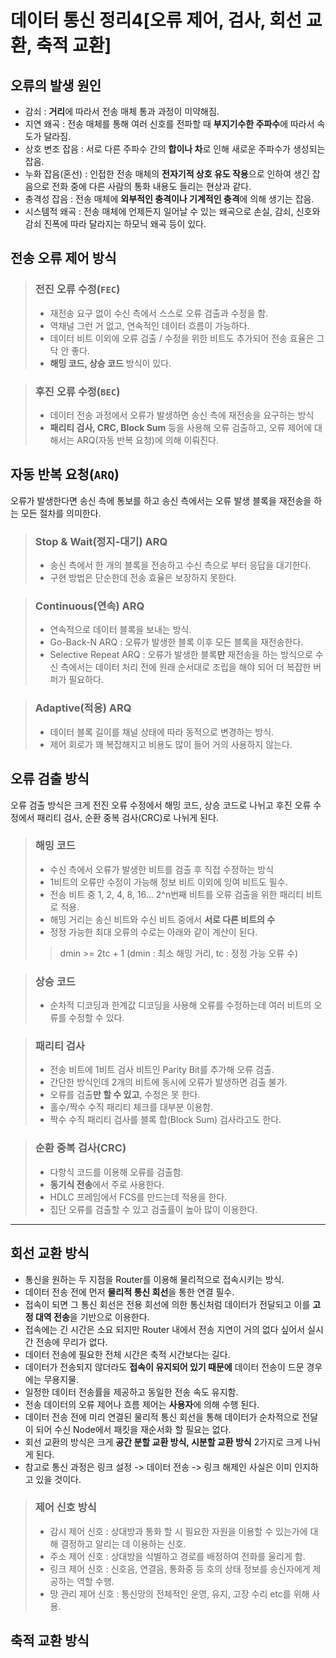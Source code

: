 # 데이터 통신 정리4[오류 제어, 검사, 회선 교환, 축적 교환]
## 오류의 발생 원인
- 감쇠 : **거리**에 따라서 전송 매체 통과 과정이 미약해짐.
- 지연 왜곡 : 전송 매체를 통해 여러 신호를 전파할 때 **부지기수한 주파수**에 따라서 속도가 달라짐.
- 상호 변조 잡음 : 서로 다른 주파수 간의 **합이나 차**로 인해 새로운 주파수가 생성되는 잡음.
- 누화 잡음(혼선) : 인접한 전송 매체의 **전자기적 상호 유도 작용**으로 인하여 생긴 잡음으로 전화 중에 다른 사람의 통화 내용도 들리는 현상과 같다.
- 충격성 잡음 : 전송 매체에 **외부적인 충격이나 기계적인 충격**에 의해 생기는 잡음.
- 시스템적 왜곡 : 전송 매체에 언제든지 일어날 수 있는 왜곡으로 손실, 감쇠, 신호와 감쇠 진폭에 따라 달라지는 하모닉 왜곡 등이 있다.

## 전송 오류 제어 방식
> ### 전진 오류 수정(`FEC`)
> - 재전송 요구 없이 수신 측에서 스스로 오류 검출과 수정을 함.
> - 역채널 그런 거 없고, 연속적인 데이터 흐름이 가능하다.
> - 데이터 비트 이외에 오류 검출 / 수정을 위한 비트도 추가되어 전송 효율은 그닥 안 좋다.
> - **해밍 코드, 상승 코드** 방식이 있다.

> ### 후진 오류 수정(`BEC`)
> - 데이터 전송 과정에서 오류가 발생하면 송신 측에 재전송을 요구하는 방식
> - **패리티 검사, CRC, Block Sum** 등을 사용해 오류 검출하고, 오류 제어에 대해서는 ARQ(자동 반복 요청)에 의해 이뤄진다.

## 자동 반복 요청(`ARQ`)
오류가 발생한다면 송신 측에 통보를 하고 송신 측에서는 오류 발생 블록을 재전송을 하는 모든 절차를 의미한다.
> ### Stop & Wait(정지-대기) ARQ
> - 송신 측에서 한 개의 블록을 전송하고 수신 측으로 부터 응답을 대기한다.
> - 구현 방법은 단순한데 전송 효율은 보장하지 못한다.

> ### Continuous(연속) ARQ
> - 연속적으로 데이터 블록을 보내는 방식.
> - Go-Back-N ARQ : 오류가 발생한 블록 이후 모든 블록을 재전송한다.
> - Selective Repeat ARQ : 오류가 발생한 블록**만** 재전송을 하는 방식으로 수신 측에서는 데이터 처리 전에 원래 순서대로 조립을 해야 되어 더 복잡한 버퍼가 필요하다.

> ### Adaptive(적응) ARQ
> - 데이터 블록 길이를 채널 상태에 따라 동적으로 변경하는 방식.
> - 제어 회로가 꽤 복잡해지고 비용도 많이 들어 거의 사용하지 않는다.

## 오류 검출 방식
오류 검출 방식은 크게 전진 오류 수정에서 해밍 코드, 상승 코드로 나뉘고 후진 오류 수정에서 패리티 검사, 순환 중복 검사(CRC)로 나뉘게 된다.

> ### 해밍 코드
> - 수신 측에서 오류가 발생한 비트를 검출 후 직접 수정하는 방식
> - 1비트의 오류만 수정이 가능해 정보 비트 이외에 잉여 비트도 필수.
> - 전송 비트 중 1, 2, 4, 8, 16... 2^n번째 비트를 오류 검출을 위한 패리티 비트로 적용.
> - 해밍 거리는 송신 비트와 수신 비트 중에서 **서로 다른 비트의 수**
> - 정정 가능한 최대 오류의 수로는 아래와 같이 계산이 된다.
>> dmin >= 2tc + 1 (dmin : 최소 해밍 거리, tc : 정정 가능 오류 수)

> ### 상승 코드
> - 순차적 디코딩과 한계값 디코딩을 사용해 오류를 수정하는데 여러 비트의 오류를 수정할 수 있다.

> ### 패리티 검사
> - 전송 비트에 1비트 검사 비트인 Parity Bit를 추가해 오류 검출.
> - 간단한 방식인데 2개의 비트에 동시에 오류가 발생하면 검출 불가.
> - 오류를 검출**만 할 수 있고**, 수정은 못 한다.
> - 홀수/짝수 수직 패리티 체크를 대부분 이용함.
> - 짝수 수직 패리티 검사를 블록 합(Block Sum) 검사라고도 한다.

> ### 순환 중복 검사(CRC)
> - 다항식 코드를 이용해 오류를 검출함.
> - **동기식 전송**에서 주로 사용한다.
> - HDLC 프레임에서 FCS를 만드는데 적용을 한다.
> - 집단 오류를 검출할 수 있고 검출률이 높아 많이 이용한다.

* * * 

## 회선 교환 방식
- 통신을 원하는 두 지점을 Router를 이용해 물리적으로 접속시키는 방식.
- 데이터 전송 전에 먼저 **물리적 통신 회선**을 통한 연결 필수.
- 접속이 되면 그 통신 회선은 전용 회선에 의한 통신처럼 데이터가 전달되고 이를 **고정 대역 전송**을 기반으로 이용한다.
- 접속에는 긴 시간은 소요 되지만 Router 내에서 전송 지연이 거의 없다 싶어서 실시간 전송에 무리가 없다.
- 데이터 전송에 필요한 전체 시간은 축적 시간보다는 길다.
- 데이터가 전송되지 않더라도 **접속이 유지되어 있기 때문에** 데이터 전송이 드문 경우에는 무용지물.
- 일정한 데이터 전송률을 제공하고 동일한 전송 속도 유지함.
- 전송 데이터의 오류 제어나 흐름 제어는 **사용자**에 의해 수행 된다.
- 데이터 전송 전에 미리 연결된 물리적 통신 회선을 통해 데이터가 순차적으로 전달이 되어 수신 Node에서 패킷을 재순서화 할 필요는 없다.
- 회선 교환의 방식은 크게 **공간 분할 교환 방식, 시분할 교환 방식** 2가지로 크게 나뉘게 된다.
- 참고로 통신 과정은 링크 설정 -> 데이터 전송 -> 링크 해제인 사실은 이미 인지하고 있을 것이다.

> ### 제어 신호 방식
> - 감시 제어 신호 : 상대방과 통화 할 시 필요한 자원을 이용할 수 있는가에 대해 결정하고 알리는 데 이용하는 신호.
> - 주소 제어 신호 : 상대방을 식별하고 경로를 배정하여 전화를 울리게 함.
> - 링크 제어 신호 : 신호음, 연결음, 통화중 등 호의 상태 정보를 송신자에게 제공하는 역할 수행.
> - 망 관리 제어 신호 : 통신망의 전체적인 운영, 유지, 고장 수리 etc를 위해 사용.

## 축적 교환 방식